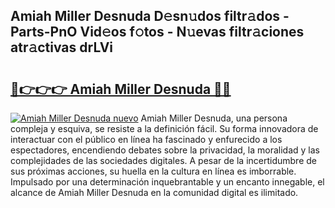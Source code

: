 ## Amiah Miller Desnuda D𝚎sn𝚞dos filtr𝚊dos - Parts-PnO Vid𝚎os f𝚘tos - N𝚞evas filtr𝚊ciones atr𝚊ctivas drLVi

# <h2><a href="http://mb97y8.tromn.icu/?c=Amiah+Miller+Desnuda">🔗👉👉👉 Amiah Miller Desnuda 🔗🔗</a></h2>

[![Amiah Miller Desnuda nuevo](https://i.imgur.com/pEAQMta.gif)](http://mb97y8.tromn.icu/?c=Amiah+Miller+Desnuda)
Amiah Miller Desnuda, una persona compleja y esquiva, se resiste a la definición fácil. Su forma innovadora de interactuar con el público en línea ha fascinado y enfurecido a los espectadores, encendiendo debates sobre la privacidad, la moralidad y las complejidades de las sociedades digitales. A pesar de la incertidumbre de sus próximas acciones, su huella en la cultura en línea es imborrable. Impulsado por una determinación inquebrantable y un encanto innegable, el alcance de Amiah Miller Desnuda en la comunidad digital es ilimitado.
